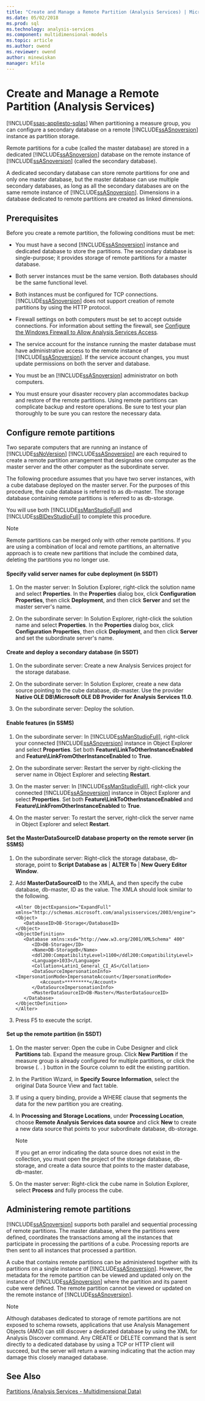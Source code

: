 ```yaml
---
title: "Create and Manage a Remote Partition (Analysis Services) | Microsoft Docs"
ms.date: 05/02/2018
ms.prod: sql
ms.technology: analysis-services
ms.component: multidimensional-models
ms.topic: article
ms.author: owend
ms.reviewer: owend
author: minewiskan
manager: kfile
---
```

# Create and Manage a Remote Partition (Analysis Services)
[!INCLUDE[ssas-appliesto-sqlas](../../includes/ssas-appliesto-sqlas.md)]
  When partitioning a measure group, you can configure a secondary database on a remote [!INCLUDE[ssASnoversion](../../includes/ssasnoversion-md.md)] instance as partition storage.  
  
 Remote partitions for a cube (called the master database) are stored in a dedicated [!INCLUDE[ssASnoversion](../../includes/ssasnoversion-md.md)] database on the remote instance of [!INCLUDE[ssASnoversion](../../includes/ssasnoversion-md.md)] (called the secondary database).  
  
 A dedicated secondary database can store remote partitions for one and only one master database, but the master database can use multiple secondary databases, as long as all the secondary databases are on the same remote instance of [!INCLUDE[ssASnoversion](../../includes/ssasnoversion-md.md)]. Dimensions in a database dedicated to remote partitions are created as linked dimensions.  
  
## Prerequisites  
 Before you create a remote partition, the following conditions must be met:  
  
-   You must have a second [!INCLUDE[ssASnoversion](../../includes/ssasnoversion-md.md)] instance and dedicated database to store the partitions. The secondary database is single-purpose; it provides storage of remote partitions for a master database.  
  
-   Both server instances must be the same version. Both databases should be the same functional level.  
  
-   Both instances must be configured for TCP connections. [!INCLUDE[ssASnoversion](../../includes/ssasnoversion-md.md)] does not support creation of remote partitions by using the HTTP protocol.  
  
-   Firewall settings on both computers must be set to accept outside connections. For information about setting the firewall, see [Configure the Windows Firewall to Allow Analysis Services Access](../../analysis-services/instances/configure-the-windows-firewall-to-allow-analysis-services-access.md).  
  
-   The service account for the instance running the master database must have administrative access to the remote instance of [!INCLUDE[ssASnoversion](../../includes/ssasnoversion-md.md)]. If the service account changes, you must update permissions on both the server and database.  
  
-   You must be an [!INCLUDE[ssASnoversion](../../includes/ssasnoversion-md.md)] administrator on both computers.  
  
-   You must ensure your disaster recovery plan accommodates backup and restore of the remote partitions. Using remote partitions can complicate backup and restore operations. Be sure to test your plan thoroughly to be sure you can restore the necessary data.  
  
## Configure remote partitions  
 Two separate computers that are running an instance of [!INCLUDE[ssNoVersion](../../includes/ssnoversion-md.md)] [!INCLUDE[ssASnoversion](../../includes/ssasnoversion-md.md)] are each required to create a remote partition arrangement that designates one computer as the master server and the other computer as the subordinate server.  
  
 The following procedure assumes that you have two server instances, with a cube database deployed on the master server. For the purposes of this procedure, the cube database is referred to as db-master. The storage database containing remote partitions is referred to as db-storage.  
  
 You will use both [!INCLUDE[ssManStudioFull](../../includes/ssmanstudiofull-md.md)] and [!INCLUDE[ssBIDevStudioFull](../../includes/ssbidevstudiofull-md.md)] to complete this procedure.  
  
> [!NOTE]  
>  Remote partitions can be merged only with other remote partitions. If you are using a combination of local and remote partitions, an alternative approach is to create new partitions that include the combined data, deleting the partitions you no longer use.  
  
#### Specify valid server names for cube deployment (in SSDT)  
  
1.  On the master server: In Solution Explorer, right-click the solution name and select **Properties**. In the **Properties** dialog box, click **Configuration Properties**, then click **Deployment**, and then click **Server** and set the master server's name.  
  
2.  On the subordinate server: In Solution Explorer, right-click the solution name and select **Properties**. In the **Properties** dialog box, click **Configuration Properties**, then click **Deployment**, and then click **Server** and set the subordinate server's name.  
  
#### Create and deploy a secondary database (in SSDT)  
  
1.  On the subordinate server: Create a new Analysis Services project for the storage database.  
  
2.  On the subordinate server: In Solution Explorer, create a new data source pointing to the cube database, db-master. Use the provider **Native OLE DB\Microsoft OLE DB Provider for Analysis Services 11.0**.  
  
3.  On the subordinate server: Deploy the solution.  
  
#### Enable features (in SSMS)  
  
1.  On the subordinate server: In [!INCLUDE[ssManStudioFull](../../includes/ssmanstudiofull-md.md)], right-click your connected [!INCLUDE[ssASnoversion](../../includes/ssasnoversion-md.md)] instance in Object Explorer and select **Properties**. Set both **Feature\LinkToOtherInstanceEnabled** and **Feature\LinkFromOtherInstanceEnabled** to **True**.  
  
2.  On the subordinate server: Restart the server by right-clicking the server name in Object Explorer and selecting **Restart**.  
  
3.  On the master server: In [!INCLUDE[ssManStudioFull](../../includes/ssmanstudiofull-md.md)], right-click your connected [!INCLUDE[ssASnoversion](../../includes/ssasnoversion-md.md)] instance in Object Explorer and select **Properties**. Set both **Feature\LinkToOtherInstanceEnabled** and **Feature\LinkFromOtherInstanceEnabled** to **True**.  
  
4.  On the master server: To restart the server, right-click the server name in Object Explorer and select **Restart**.  
  
#### Set the MasterDataSourceID database property on the remote server (in SSMS)  
  
1.  On the subordinate server: Right-click the storage database, db-storage, point to **Script Database as** | **ALTER To** | **New Query Editor Window**.  
  
2.  Add **MasterDataSourceID** to the XMLA, and then specify the cube database, db-master, ID as the value. The XMLA should look similar to the following.  
  
    ```  
    <Alter ObjectExpansion="ExpandFull" xmlns="http://schemas.microsoft.com/analysisservices/2003/engine">  
    <Object>  
       <DatabaseID>DB-Storage</DatabaseID>  
    </Object>  
    <ObjectDefinition>  
       <Database xmlns:xsd="http://www.w3.org/2001/XMLSchema" 400"   
          <ID>DB-Storage</ID>  
          <Name>DB-StorageB</Name>  
          <ddl200:CompatibilityLevel>1100</ddl200:CompatibilityLevel>  
          <Language>1033</Language>  
          <Collation>Latin1_General_CI_AS</Collation>  
          <DataSourceImpersonationInfo>  
    <ImpersonationMode>ImpersonateAccount</ImpersonationMode>  
             <Account>*********</Account>  
          </DataSourceImpersonationInfo>  
          <MasterDataSourceID>DB-Master</MasterDataSourceID>  
       </Database>  
    </ObjectDefinition>  
    </Alter>  
    ```  
  
3.  Press F5 to execute the script.  
  
#### Set up the remote partition (in SSDT)  
  
1.  On the master server: Open the cube in Cube Designer and click **Partitions** tab. Expand the measure group. Click **New Partition** if the measure group is already configured for multiple partitions, or click the browse (. . ) button in the Source column to edit the existing partition.  
  
2.  In the Partition Wizard, in **Specify Source Information**, select the original Data Source View and fact table.  
  
3.  If using a query binding, provide a WHERE clause that segments the data for the new partition you are creating.  
  
4.  In **Processing and Storage Locations**, under **Processing Location**, choose **Remote Analysis Services data source** and click **New** to create a new data source that points to your subordinate database, db-storage.  
  
    > [!NOTE]  
    >  If you get an error indicating the data source does not exist in the collection, you must open the project of the storage database, db-storage, and create a data source that points to the master database, db-master.  
  
5.  On the master server: Right-click the cube name in Solution Explorer, select **Process** and fully process the cube.  
  
## Administering remote partitions  
 [!INCLUDE[ssASnoversion](../../includes/ssasnoversion-md.md)] supports both parallel and sequential processing of remote partitions. The master database, where the partitions were defined, coordinates the transactions among all the instances that participate in processing the partitions of a cube. Processing reports are then sent to all instances that processed a partition.  
  
 A cube that contains remote partitions can be administered together with its partitions on a single instance of [!INCLUDE[ssASnoversion](../../includes/ssasnoversion-md.md)]. However, the metadata for the remote partition can be viewed and updated only on the instance of [!INCLUDE[ssASnoversion](../../includes/ssasnoversion-md.md)] where the partition and its parent cube were defined. The remote partition cannot be viewed or updated on the remote instance of [!INCLUDE[ssASnoversion](../../includes/ssasnoversion-md.md)].  
  
> [!NOTE]  
>  Although databases dedicated to storage of remote partitions are not exposed to schema rowsets, applications that use Analysis Management Objects (AMO) can still discover a dedicated database by using the XML for Analysis Discover command. Any CREATE or DELETE command that is sent directly to a dedicated database by using a TCP or HTTP client will succeed, but the server will return a warning indicating that the action may damage this closely managed database.  
  
## See Also  
 [Partitions &#40;Analysis Services - Multidimensional Data&#41;](../../analysis-services/multidimensional-models-olap-logical-cube-objects/partitions-analysis-services-multidimensional-data.md)  
  
  
